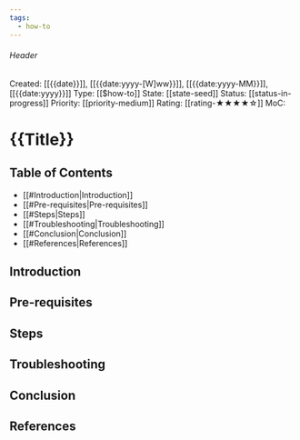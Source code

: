 ```yaml
---
tags:
  - how-to
---
```

###### Header
Created: [[{{date}}]], [[{{date:yyyy-[W]ww}}]], [[{{date:yyyy-MM}}]], [[{{date:yyyy}}]]
Type: [[$how-to]]
State: [[state-seed]]
Status: [[status-in-progress]]
Priority: [[priority-medium]]
Rating: [[rating-★★★★☆]]
MoC: 
# {{Title}}

## Table of Contents

- [[#Introduction|Introduction]]
- [[#Pre-requisites|Pre-requisites]]
- [[#Steps|Steps]]
- [[#Troubleshooting|Troubleshooting]]
- [[#Conclusion|Conclusion]]
- [[#References|References]]

## Introduction


## Pre-requisites


## Steps


## Troubleshooting


## Conclusion


## References